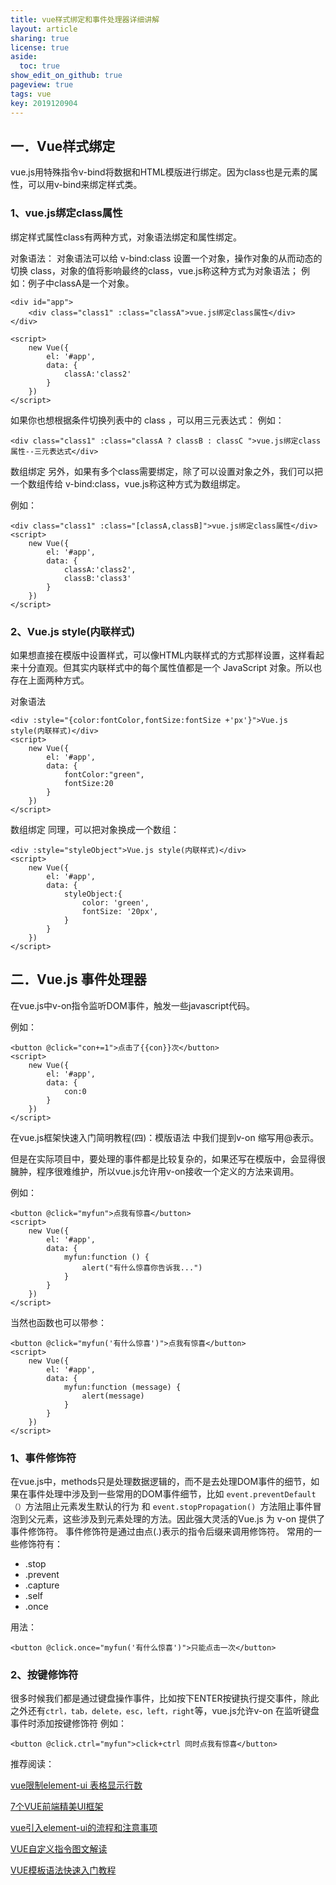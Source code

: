 ```yaml
---
title: vue样式绑定和事件处理器详细讲解
layout: article
sharing: true
license: true
aside:
  toc: true
show_edit_on_github: true
pageview: true
tags: vue
key: 2019120904
---
```


## 一．Vue样式绑定

vue.js用特殊指令v-bind将数据和HTML模版进行绑定。因为class也是元素的属性，可以用v-bind来绑定样式类。

### 1、vue.js绑定class属性

绑定样式属性class有两种方式，对象语法绑定和属性绑定。

对象语法：
对象语法可以给 v-bind:class 设置一个对象，操作对象的从而动态的切换 class，对象的值将影响最终的class，vue.js称这种方式为对象语法；
例如：例子中classA是一个对象。

```
<div id="app">
    <div class="class1" :class="classA">vue.js绑定class属性</div>
</div>

<script>
    new Vue({
        el: '#app',
        data: {
            classA:'class2'
        }
    })
</script>
```


如果你也想根据条件切换列表中的 class ，可以用三元表达式：
例如：

```
<div class="class1" :class="classA ? classB : classC ">vue.js绑定class属性--三元表达式</div>

```

数组绑定
另外，如果有多个class需要绑定，除了可以设置对象之外，我们可以把一个数组传给 v-bind:class，vue.js称这种方式为数组绑定。

例如：
```
<div class="class1" :class="[classA,classB]">vue.js绑定class属性</div>
<script>
    new Vue({
        el: '#app',
        data: {
            classA:'class2',
            classB:'class3'
        }
    })
</script>
```




### 2、Vue.js style(内联样式)

如果想直接在模版中设置样式，可以像HTML内联样式的方式那样设置，这样看起来十分直观。但其实内联样式中的每个属性值都是一个 JavaScript 对象。所以也存在上面两种方式。

对象语法
```
<div :style="{color:fontColor,fontSize:fontSize +'px'}">Vue.js style(内联样式)</div>
<script>
    new Vue({
        el: '#app',
        data: {
            fontColor:"green",
            fontSize:20
        }
    })
</script>
```


数组绑定
同理，可以把对象换成一个数组：
```
<div :style="styleObject">Vue.js style(内联样式)</div>
<script>
    new Vue({
        el: '#app',
        data: {
            styleObject:{
                color: 'green',
                fontSize: '20px',
            }
        }
    })
</script>
```



## 二．Vue.js 事件处理器

在vue.js中v-on指令监听DOM事件，触发一些javascript代码。

例如：
```
<button @click="con+=1">点击了{{con}}次</button>
<script>
    new Vue({
        el: '#app',
        data: {
            con:0
        }
    })
</script>
```
在vue.js框架快速入门简明教程(四)：模版语法 中我们提到v-on 缩写用@表示。




但是在实际项目中，要处理的事件都是比较复杂的，如果还写在模版中，会显得很臃肿，程序很难维护，所以vue.js允许用v-on接收一个定义的方法来调用。

例如：
```
<button @click="myfun">点我有惊喜</button>
<script>
    new Vue({
        el: '#app',
        data: {
            myfun:function () {
                alert("有什么惊喜你告诉我...")
            }
        }
    })
</script>
```


当然也函数也可以带参：

```
<button @click="myfun('有什么惊喜')">点我有惊喜</button>
<script>
    new Vue({
        el: '#app',
        data: {
            myfun:function (message) {
                alert(message)
            }
        }
    })
</script>
```




### 1、事件修饰符

在vue.js中，methods只是处理数据逻辑的，而不是去处理DOM事件的细节，如果在事件处理中涉及到一些常用的DOM事件细节，比如 `event.preventDefault（）`方法阻止元素发生默认的行为 和 `event.stopPropagation() `方法阻止事件冒泡到父元素，这些涉及到元素处理的方法。因此强大灵活的Vue.js 为 v-on 提供了事件修饰符。
事件修饰符是通过由点(.)表示的指令后缀来调用修饰符。
常用的一些修饰符有：

* .stop
* .prevent
* .capture
* .self
* .once

用法：
```
<button @click.once="myfun('有什么惊喜')">只能点击一次</button>

```


### 2、按键修饰符

很多时候我们都是通过键盘操作事件，比如按下ENTER按键执行提交事件，除此之外还有`ctrl，tab，delete，esc，left，right`等，vue.js允许v-on 在监听键盘事件时添加按键修饰符
例如：
```
<button @click.ctrl="myfun">click+ctrl 同时点我有惊喜</button>
```



推荐阅读：

[vue限制element-ui 表格显示行数](https://muitlog.com/2019/12/05/vue%E9%99%90%E5%88%B6element-ui.html)

[7个VUE前端精美UI框架](https://muitlog.com/2019/12/05/7vue-ui.html)

[vue引入element-ui的流程和注意事项](https://muitlog.com/2019/12/05/vue-element-ui.html)

[VUE自定义指令图文解读](https://muitlog.com/2019/12/04/VUE%E8%87%AA%E5%AE%9A%E4%B9%89%E6%8C%87%E4%BB%A4.html)

[VUE模板语法快速入门教程](https://muitlog.com/2019/12/04/VUE%E6%A8%A1%E6%9D%BF%E8%AF%AD%E6%B3%95.html)